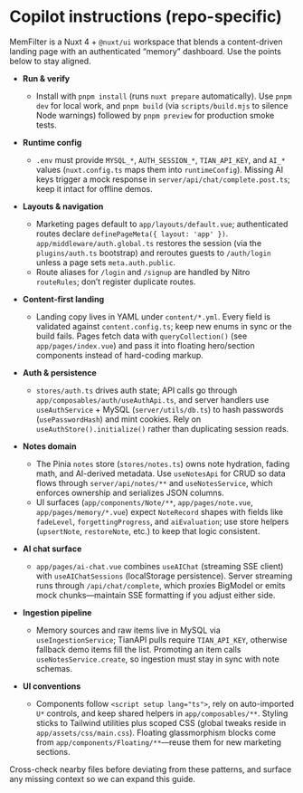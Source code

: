 <!-- .github/copilot-instructions.md
Guidance for AI coding agents to be productive in this repository.
Keep this file short (20–50 lines) and actionable. Reference key files and examples.
-->

# Copilot instructions (repo-specific)

MemFilter is a Nuxt 4 + `@nuxt/ui` workspace that blends a content-driven landing page with an authenticated “memory” dashboard. Use the points below to stay aligned.

- **Run & verify**
  - Install with `pnpm install` (runs `nuxt prepare` automatically). Use `pnpm dev` for local work, and `pnpm build` (via `scripts/build.mjs` to silence Node warnings) followed by `pnpm preview` for production smoke tests.

- **Runtime config**
  - `.env` must provide `MYSQL_*`, `AUTH_SESSION_*`, `TIAN_API_KEY`, and `AI_*` values (`nuxt.config.ts` maps them into `runtimeConfig`). Missing AI keys trigger a mock response in `server/api/chat/complete.post.ts`; keep it intact for offline demos.

- **Layouts & navigation**
  - Marketing pages default to `app/layouts/default.vue`; authenticated routes declare `definePageMeta({ layout: 'app' })`. `app/middleware/auth.global.ts` restores the session (via the `plugins/auth.ts` bootstrap) and reroutes guests to `/auth/login` unless a page sets `meta.auth.public`.
  - Route aliases for `/login` and `/signup` are handled by Nitro `routeRules`; don’t register duplicate routes.

- **Content-first landing**
  - Landing copy lives in YAML under `content/*.yml`. Every field is validated against `content.config.ts`; keep new enums in sync or the build fails. Pages fetch data with `queryCollection()` (see `app/pages/index.vue`) and pass it into floating hero/section components instead of hard-coding markup.

- **Auth & persistence**
  - `stores/auth.ts` drives auth state; API calls go through `app/composables/auth/useAuthApi.ts`, and server handlers use `useAuthService` + MySQL (`server/utils/db.ts`) to hash passwords (`usePasswordHash`) and mint cookies. Rely on `useAuthStore().initialize()` rather than duplicating session reads.

- **Notes domain**
  - The Pinia `notes` store (`stores/notes.ts`) owns note hydration, fading math, and AI-derived metadata. Use `useNotesApi` for CRUD so data flows through `server/api/notes/**` and `useNotesService`, which enforces ownership and serializes JSON columns.
  - UI surfaces (`app/components/Note/**`, `app/pages/note.vue`, `app/pages/memory/*.vue`) expect `NoteRecord` shapes with fields like `fadeLevel`, `forgettingProgress`, and `aiEvaluation`; use store helpers (`upsertNote`, `restoreNote`, etc.) to keep that logic consistent.

- **AI chat surface**
  - `app/pages/ai-chat.vue` combines `useAIChat` (streaming SSE client) with `useAIChatSessions` (localStorage persistence). Server streaming runs through `/api/chat/complete`, which proxies BigModel or emits mock chunks—maintain SSE formatting if you adjust either side.

- **Ingestion pipeline**
  - Memory sources and raw items live in MySQL via `useIngestionService`; TianAPI pulls require `TIAN_API_KEY`, otherwise fallback demo items fill the list. Promoting an item calls `useNotesService.create`, so ingestion must stay in sync with note schemas.

- **UI conventions**
  - Components follow `<script setup lang="ts">`, rely on auto-imported `U*` controls, and keep shared helpers in `app/composables/**`. Styling sticks to Tailwind utilities plus scoped CSS (global tweaks reside in `app/assets/css/main.css`). Floating glassmorphism blocks come from `app/components/Floating/**`—reuse them for new marketing sections.

Cross-check nearby files before deviating from these patterns, and surface any missing context so we can expand this guide.
